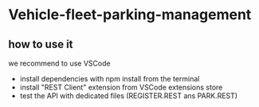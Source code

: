# Vehicle-fleet-parking-management

## how to use it

we recommend to use VSCode

- install dependencies with npm install from the terminal
- install "REST Client" extension from VSCode extensions store
- test the API with dedicated files (REGISTER.REST ans PARK.REST)
